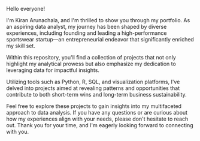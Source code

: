 Hello everyone!

I'm Kiran Arunachala, and I'm thrilled to show you through my portfolio. As an aspiring data analyst, my journey has been shaped by diverse experiences, including founding and leading a high-performance sportswear startup—an entrepreneurial endeavor that significantly enriched my skill set.

Within this repository, you'll find a collection of projects that not only highlight my analytical prowess but also emphasize my dedication to leveraging data for impactful insights.

Utilizing tools such as Python, R, SQL, and visualization platforms, I've delved into projects aimed at revealing patterns and opportunities that contribute to both short-term wins and long-term business sustainability.

Feel free to explore these projects to gain insights into my multifaceted approach to data analysis. If you have any questions or are curious about how my experiences align with your needs, please don't hesitate to reach out. Thank you for your time, and I'm eagerly looking forward to connecting with you.

